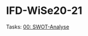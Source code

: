 # IFD-WiSe20-21
Tasks:
<a href="https://elenafaller.github.io/IFD-WiSe20-21/Task00/task0.html"> 00: SWOT-Analyse </a>
